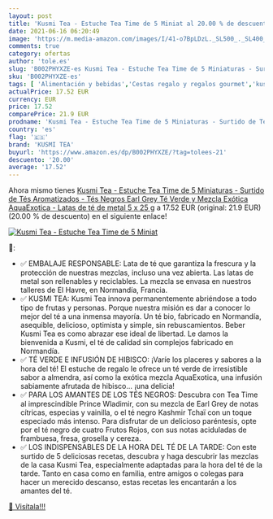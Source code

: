 ```yaml
---
layout: post
title: 'Kusmi Tea - Estuche Tea Time de 5 Miniat al 20.00 % de descuento'
date: 2021-06-16 06:20:49
image: 'https://m.media-amazon.com/images/I/41-o7BpLDzL._SL500_._SL400_.jpg'
comments: true
category: ofertas
author: 'tole.es'
slug: 'B002PHYXZE-es Kusmi Tea - Estuche Tea Time de 5 Miniaturas - Surtido de...'
sku: 'B002PHYXZE-es'
tags: [ 'Alimentación y bebidas','Cestas regalo y regalos gourmet','kusmi tea','té','verde', ]
actualPrice: 17.52 EUR
currency: EUR
price: 17.52
comparePrice: 21.9 EUR
prodname: 'Kusmi Tea - Estuche Tea Time de 5 Miniaturas - Surtido de Tés Aromatizados - Tés Negros  Earl Grey  Té Verde y Mezcla Exótica AquaExotica - Latas de té de metal 5 x 25 g'
country: 'es'
flag: '🇪🇸'
brand: 'KUSMI TEA'
buyurl: 'https://www.amazon.es/dp/B002PHYXZE/?tag=tolees-21'
descuento: '20.00'
average: '17.52'
---
```


Ahora mismo tienes [Kusmi Tea - Estuche Tea Time de 5 Miniaturas - Surtido de Tés Aromatizados - Tés Negros  Earl Grey  Té Verde y Mezcla Exótica AquaExotica - Latas de té de metal 5 x 25 g](https://www.amazon.es/dp/B002PHYXZE/?tag=tolees-21) a 17.52 EUR (original: 21.9 EUR) (20.00 %  de descuento) en el siguiente enlace!

[![Kusmi Tea - Estuche Tea Time de 5 Miniat](https://m.media-amazon.com/images/I/41-o7BpLDzL._SL500_._SL400_.jpg)](https://www.amazon.es/dp/B002PHYXZE/?tag=tolees-21)

🔎:

- ✅ EMBALAJE RESPONSABLE: Lata de té que garantiza la frescura y la protección de nuestras mezclas, incluso una vez abierta. Las latas de metal son rellenables y reciclables. La mezcla se envasa en nuestros talleres de El Havre, en Normandía, Francia.
- ✅ KUSMI TEA: Kusmi Tea innova permanentemente abriéndose a todo tipo de frutas y personas. Porque nuestra misión es dar a conocer lo mejor del té a una inmensa mayoría. Un té bio, fabricado en Normandía, asequible, delicioso, optimista y simple, sin rebuscamientos. Beber Kusmi Tea es como abrazar ese ideal de libertad. Le damos la bienvenida a Kusmi, el té de calidad sin complejos fabricado en Normandía.
- ✅ TÉ VERDE E INFUSIÓN DE HIBISCO: ¡Varíe los placeres y sabores a la hora del té! El estuche de regalo le ofrece un té verde de irresistible sabor a almendra, así como la exótica mezcla AquaExotica, una infusión sabiamente afrutada de hibisco... ¡una delicia!
- ✅ PARA LOS AMANTES DE LOS TÉS NEGROS: Descubra con Tea Time al imprescindible Prince Wladimir, con su mezcla de Earl Grey de notas cítricas, especias y vainilla, o el té negro Kashmir Tchaï con un toque especiado más intenso. Para disfrutar de un delicioso paréntesis, opte por el té negro de cuatro Frutos Rojos, con sus notas aciduladas de frambuesa, fresa, grosella y cereza.
- ✅ LOS INDISPENSABLES DE LA HORA DEL TÉ DE LA TARDE: Con este surtido de 5 deliciosas recetas, descubra y haga descubrir las mezclas de la casa Kusmi Tea, especialmente adaptadas para la hora del té de la tarde. Tanto en casa como en familia, entre amigos o colegas para hacer un merecido descanso, estas recetas les encantarán a los amantes del té.

[🛒 Visítala!!!](https://www.amazon.es/dp/B002PHYXZE/?tag=tolees-21)
